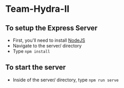 # Team-Hydra-II

## To setup the Express Server

- First, you'll need to install [NodeJS](https://nodejs.org/en/)
- Navigate to the server/ directory
- Type `npm install`

## To start the server

- Inside of the server/ directory, type `npm run serve`
